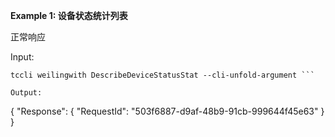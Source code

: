 **Example 1: 设备状态统计列表**

正常响应

Input: 

```
tccli weilingwith DescribeDeviceStatusStat --cli-unfold-argument ```

Output: 
```
{
    "Response": {
        "RequestId": "503f6887-d9af-48b9-91cb-999644f45e63"
    }
}
```


